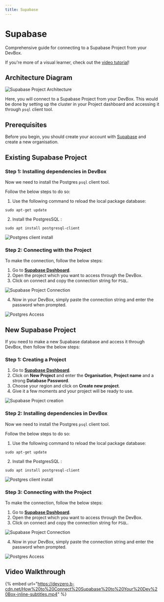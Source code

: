 ```yaml
---
title: Supabase
---
```

# Supabase

Comprehensive guide for connecting to a Supabase Project from your DevBox.

If you're more of a visual learner, check out the [video tutorial](#video-walkthrough)!

## Architecture Diagram

![Supabase Project Architecture](../../.gitbook/assets/supabase-architecture.png)

Here, you will connect to a Supabase Project from your DevBox. This would be done by setting up the cluster in your Project dashboard and accessing it through `psql` client tool.

## Prerequisites

Before you begin, you should create your account with [Supabase](https://supabase.com/dashboard/sign-in) and create a new organisation.

## Existing Supabase Project

### Step 1: Installing dependencies in DevBox

Now we need to install the Postgres `psql` client tool.

Follow the below steps to do so:

1. Use the following command to reload the local package database:

```
sudo apt-get update
```

2. Install the PostgresSQL :

```
sudo apt install postgresql-client
```

![Postgres client install](../../.gitbook/assets/supabase-install.png)

### Step 2: Connecting with the Project

To make the connection, follow the below steps:

1. Go to **[Supabase Dashboard](https://supabase.com/dashboard/projects)**.
2. Open the project which you want to access through the DevBox.
3. Click on connect and copy the connection string for `PSQL`.

![Supabase Project Connection](../../.gitbook/assets/supabase-connection.png)

4. Now in your DevBox, simply paste the connection string and enter the password when prompted.

![Postgres Access](../../.gitbook/assets/supabase-access.png)

## New Supabase Project

If you need to make a new Supabase database and access it through DevBox, then follow the below steps:

### Step 1: Creating a Project

1. Go to **[Supabase Dashboard](https://supabase.com/dashboard/projects)**.
2. Click on **New Project** and enter the **Organisation**, **Project name** and a strong **Database Password**.
3. Choose your region and click on **Create new project**.
4. Give it a few moments and your project will be ready to use.

![Supabase Project creation](../../.gitbook/assets/supabase-creation.png)

### Step 2: Installing dependencies in DevBox

Now we need to install the Postgres `psql` client tool.

Follow the below steps to do so:

1. Use the following command to reload the local package database:

```
sudo apt-get update
```

2. Install the PostgresSQL :

```
sudo apt install postgresql-client
```

![Postgres client install](../../.gitbook/assets/supabase-install.png)

### Step 3: Connecting with the Project

To make the connection, follow the below steps:

1. Go to **[Supabase Dashboard](https://supabase.com/dashboard/projects)**.
2. Open the project which you want to access through the DevBox.
3. Click on connect and copy the connection string for `PSQL`.

![Supabase Project Connection](../../.gitbook/assets/supabase-connection.png)

4. Now in your DevBox, simply paste the connection string and enter the password when prompted.

![Postgres Access](../../.gitbook/assets/supabase-access.png)

## Video Walkthrough

{% embed url="https://devzero.b-cdn.net/How%20to%20Connect%20Supabase%20to%20Your%20Dev%20Box-inline-subtitles.mp4" %}
